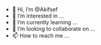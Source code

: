 - 👋 Hi, I’m @Akifsef
- 👀 I’m interested in ...
- 🌱 I’m currently learning ...
- 💞️ I’m looking to collaborate on ...
- 📫 How to reach me ...

<!---
Akifsef/Akifsef is a ✨ special ✨ repository because its `README.md` (this file) appears on your GitHub profile.
You can click the Preview link to take a look at your changes.
--->
